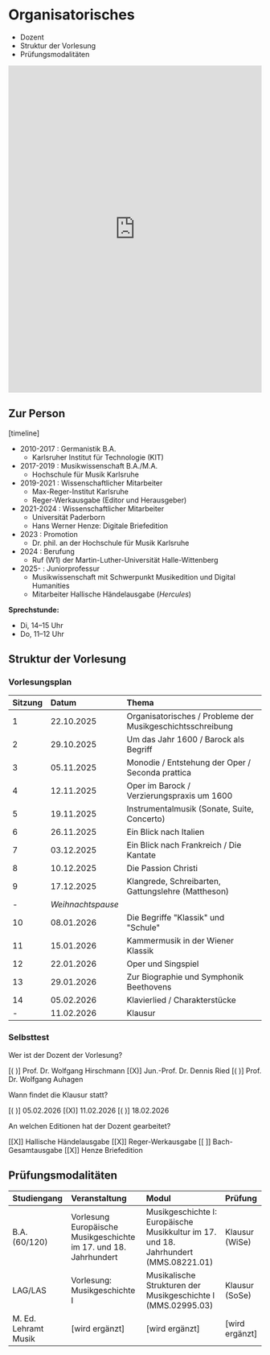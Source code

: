 <!--
author: Dennis Ried
email: dennis.ried@musikwiss.uni-halle.de
version: 1.0.0
language: de
narrator: Deutsch Female
comment: Organisatorisches (Sitzung 1)
mode: Presentation
import: http://localhost:8001/kapitel/VL_MuGesch-I_Sitzungstermine.md
        https://raw.githubusercontent.com/LiaTemplates/citations/main/README.md
-->

# Organisatorisches

* Dozent
* Struktur der Vorlesung
* Prüfungsmodalitäten

<iframe src='https://cdn.knightlab.com/libs/timeline3/latest/embed/index.html?source=v2%3A2PACX-1vTwO19Yce1qNLz2SbNyJs0eJ3RcqHdnjjuODJ2pv0VugJLgbJ2lP07T7H1EZhZ-rdqU6LuFoOTCWGZ6&font=Default&lang=en&initial_zoom=2&width=100%25&height=650' width='100%' height='650' webkitallowfullscreen mozallowfullscreen allowfullscreen frameborder='0'></iframe>

## Zur Person

[timeline]
* 2010-2017 : Germanistik B.A.
  * Karlsruher Institut für Technologie (KIT)
* 2017-2019 : Musikwissenschaft B.A./M.A.
  * Hochschule für Musik Karlsruhe
* 2019-2021 : Wissenschaftlicher Mitarbeiter
  * Max-Reger-Institut Karlsruhe
  * Reger-Werkausgabe (Editor und Herausgeber)
* 2021-2024 : Wissenschaftlicher Mitarbeiter
  * Universität Paderborn
  * Hans Werner Henze: Digitale Briefedition
* 2023 : Promotion
  * Dr. phil. an der Hochschule für Musik Karlsruhe
* 2024 : Berufung
  * Ruf (W1) der Martin-Luther-Universität Halle-Wittenberg
* 2025- : Juniorprofessur
  * Musikwissenschaft mit Schwerpunkt Musikedition und Digital Humanities
  * Mitarbeiter Hallische Händelausgabe (_Hercules_)

**Sprechstunde:** 
- Di, 14–15 Uhr 
- Do, 11–12 Uhr

## Struktur der Vorlesung
### Vorlesungsplan

| Sitzung | Datum | Thema |
|:--------|:------|:------|
| 1  | 22.10.2025 | Organisatorisches / Probleme der Musikgeschichtsschreibung |
| 2  | 29.10.2025 | Um das Jahr 1600 / Barock als Begriff |
| 3  | 05.11.2025 | Monodie / Entstehung der Oper / Seconda prattica |
| 4  | 12.11.2025 | Oper im Barock / Verzierungspraxis um 1600 |
| 5  | 19.11.2025 | Instrumentalmusik (Sonate, Suite, Concerto) |
| 6  | 26.11.2025 | Ein Blick nach Italien |
| 7  | 03.12.2025 | Ein Blick nach Frankreich / Die Kantate |
| 8  | 10.12.2025 | Die Passion Christi |
| 9  | 17.12.2025 | Klangrede, Schreibarten, Gattungslehre (Mattheson) |
| -  | _Weihnachtspause_ | |
| 10 | 08.01.2026 | Die Begriffe "Klassik" und "Schule" |
| 11 | 15.01.2026 | Kammermusik in der Wiener Klassik |
| 12 | 22.01.2026 | Oper und Singspiel |
| 13 | 29.01.2026 | Zur Biographie und Symphonik Beethovens |
| 14 | 05.02.2026 | Klavierlied / Charakterstücke |
| -  | 11.02.2026 | Klausur |

### Selbsttest

Wer ist der Dozent der Vorlesung?

[( )] Prof. Dr. Wolfgang Hirschmann
[(X)] Jun.-Prof. Dr. Dennis Ried
[( )] Prof. Dr. Wolfgang Auhagen

Wann findet die Klausur statt?

[( )] 05.02.2026
[(X)] 11.02.2026
[( )] 18.02.2026

An welchen Editionen hat der Dozent gearbeitet?

[[X]] Hallische Händelausgabe
[[X]] Reger-Werkausgabe
[[ ]] Bach-Gesamtausgabe
[[X]] Henze Briefedition

## Prüfungsmodalitäten

| Studiengang    | Veranstaltung | Modul | Prüfung |
|:---------------|:--------------|:------|:---------|
| B.A. (60/120)  | Vorlesung Europäische Musikgeschichte im 17. und 18. Jahrhundert | Musikgeschichte I: Europäische Musikkultur im 17. und 18. Jahrhundert (MMS.08221.01) | Klausur (WiSe) |
| LAG/LAS        | Vorlesung: Musikgeschichte I | Musikalische Strukturen der Musikgeschichte I (MMS.02995.03) | Klausur (SoSe) |
| M. Ed. Lehramt Musik | [wird ergänzt] | [wird ergänzt] | [wird ergänzt] |
